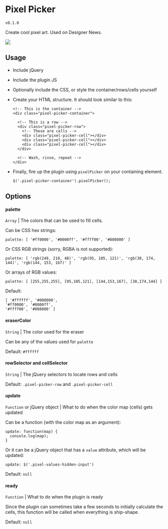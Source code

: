 # Pixel Picker

`v0.1.0`

Create cool pixel art. Used on Designer News.

![](https://dl.dropboxusercontent.com/s/f2sj8e7n91c3jkb/GifTree.gif)

## Usage

* Include jQuery
* Include the plugin JS
* Optionally include the CSS, or style the container/rows/cells yourself
* Create your HTML structure. It should look similar to this:

    ```
    <!-- This is the container -->
    <div class="pixel-picker-container">

      <!-- This is a row -->
      <div class="pixel-picker-row">
        <!-- These are cells -->
        <div class="pixel-picker-cell"></div>
        <div class="pixel-picker-cell"></div>
        <div class="pixel-picker-cell"></div>
      </div>

      <!-- Wash, rinse, repeat -->
    </div>
    ```
* Finally, fire up the plugin using `pixelPicker` on your containing element.

    ```
    $('.pixel-picker-container').pixelPicker();
    ```

## Options

#### palette

`Array` | The colors that can be used to fill cells.

Can be CSS hex strings:

```
palette: [ '#ff0000', '#0000ff', '#ffff00', '#008000' ]
```

Or CSS RGB strings (sorry, RGBA is not supported):

```
palette: [ 'rgb(249, 210, 48)', 'rgb(95, 105, 121)', 'rgb(38, 174, 144)', 'rgb(144, 153, 167)' ]
```

Or arrays of RGB values:

```
palette: [ [255,255,255], [95,105,121], [144,153,167], [38,174,144] ]
```

Default:

```
[ '#ffffff', '#000000',
'#ff0000', '#0000ff',
'#ffff00', '#008000' ]
```

#### eraserColor

`String` | The color used for the eraser

Can be any of the values used for `palette`

Default: `#ffffff`

#### rowSelector and cellSelector

`String` | The jQuery selectors to locate rows and cells

Default: `.pixel-picker-row` and `.pixel-picker-cell`

#### update

`Function` or jQuery object | What to do when the color map (cells) gets updated

Can be a function (with the color map as an argument):

```
update: function(map) {
  console.log(map);
}
```

Or it can be a jQuery object that has a `value` attribute, which will be updated:

```
update: $('.pixel-values-hidden-input')
```

Default: `null`

#### ready

`Function` | What to do when the plugin is ready

Since the plugin can sometimes take a few seconds to initially calculate the cells, this function will be called when everything is ship-shape.

Default: `null`
